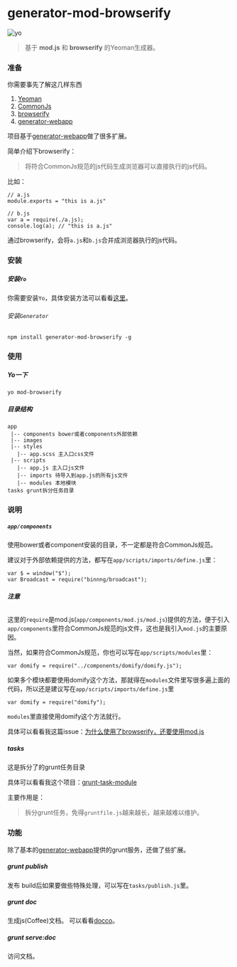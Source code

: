 generator-mod-browserify
======

![yo](https://cloud.githubusercontent.com/assets/2696107/5752010/1b413f02-9ca8-11e4-8fd9-c03f34d72f40.jpg)


> 基于 **mod.js** 和 **browserify** 的Yeoman生成器。


### 准备

你需要事先了解这几样东西

1. [Yeoman](http://yeoman.io/)
2. [CommonJs](http://javascript.ruanyifeng.com/nodejs/commonjs.html)
3. [browserify](http://browserify.org/)
4. [generator-webapp](https://github.com/yeoman/generator-webapp)

项目基于[generator-webapp](https://github.com/yeoman/generator-webapp)做了很多扩展。


简单介绍下browserify：

> 将符合CommonJs规范的js代码生成浏览器可以直接执行的js代码。

比如：

```
// a.js
module.exports = "this is a.js"
```

```
// b.js
var a = require(./a.js);
console.log(a); // "this is a.js"
```

通过browserify，会将`a.js`和`b.js`合并成浏览器执行的js代码。

### 安装

##### 安装`Yo`

你需要安装`Yo`，具体安装方法可以看看[这里](http://yeoman.io/learning/index.html)。

###### 安装`Generator`

```
npm install generator-mod-browserify -g
```

### 使用

##### Yo一下

```
yo mod-browserify
```


##### 目录结构

```
app
 |-- components bower或者components外部依赖
 |-- images
 |-- styles
   |-- app.scss 主入口css文件
 |-- scripts
   |-- app.js 主入口js文件
   |-- imports 待导入到app.js的所有js文件
   |-- modules 本地模块
tasks grunt拆分任务目录
```

### 说明

##### `app/components`
使用bower或者component安装的目录，不一定都是符合CommonJs规范。

建议对于外部依赖提供的方法，都写在`app/scripts/imports/define.js`里：

```
var $ = window("$");
var Broadcast = require("binnng/broadcast");
```

###### **注意**

这里的`require`是mod.js(`app/components/mod.js/mod.js`)提供的方法，便于引入`app/components`里符合CommonJs规范的js文件，这也是我引入`mod.js`的主要原因。

当然，如果符合CommonJs规范，你也可以写在`app/scripts/modules`里：

```
var domify = require("../components/domify/domify.js");
```

如果多个模块都要使用domify这个方法，那就得在`modules`文件里写很多遍上面的代码，所以还是建议写在`app/scripts/imports/define.js`里

```
var domify = require("domify");
```

`modules`里直接使用domify这个方法就行。

具体可以看看我这篇issue：[为什么使用了browserify，还要使用mod.js](https://github.com/binnng/generator-mod-browserify/issues/1)

##### tasks

这是拆分了的grunt任务目录

具体可以看看我这个项目：[grunt-task-module](https://github.com/binnng/grunt-task-module)

主要作用是：

> 拆分grunt任务，免得`gruntfile.js`越来越长，越来越难以维护。

### 功能

除了基本的[generator-webapp](https://github.com/yeoman/generator-webapp)提供的grunt服务，还做了些扩展。

##### grunt publish
发布
build后如果要做些特殊处理，可以写在`tasks/publish.js`里。

##### grunt doc
生成js(Coffee)文档。
可以看看[docco](http://jashkenas.github.io/docco/)。

##### grunt serve:doc
访问文档。